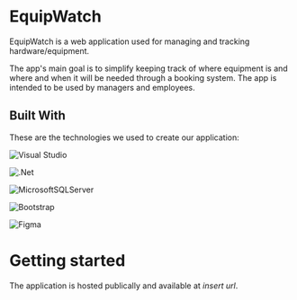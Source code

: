 # EquipWatch
EquipWatch is a web application used for managing and tracking hardware/equipment.

The app's main goal is to simplify keeping track of where equipment is and where and when it will be needed through a booking system. The app is intended to be used by managers and employees.

## Built With
These are the technologies we used to create our application:

![Visual Studio](https://img.shields.io/badge/Visual%20Studio-5C2D91.svg?style=for-the-badge&logo=visual-studio&logoColor=white)

![.Net](https://img.shields.io/badge/.NET-5C2D91?style=for-the-badge&logo=.net&logoColor=white)

![MicrosoftSQLServer](https://img.shields.io/badge/Microsoft%20SQL%20Server-CC2927?style=for-the-badge&logo=microsoft%20sql%20server&logoColor=white)

![Bootstrap](https://img.shields.io/badge/Bootstrap-563D7C?style=for-the-badge&logo=bootstrap&logoColor=white)

![Figma](https://img.shields.io/badge/figma-%23F24E1E.svg?style=for-the-badge&logo=figma&logoColor=white)



# Getting started
The application is hosted publically and available at *insert url*. 
